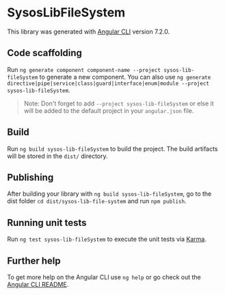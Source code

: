 # SysosLibFileSystem

This library was generated with [Angular CLI](https://github.com/angular/angular-cli) version 7.2.0.

## Code scaffolding

Run `ng generate component component-name --project sysos-lib-fileSystem` to generate a new component. You can also use `ng generate directive|pipe|service|class|guard|interface|enum|module --project sysos-lib-fileSystem`.
> Note: Don't forget to add `--project sysos-lib-fileSystem` or else it will be added to the default project in your `angular.json` file. 

## Build

Run `ng build sysos-lib-fileSystem` to build the project. The build artifacts will be stored in the `dist/` directory.

## Publishing

After building your library with `ng build sysos-lib-fileSystem`, go to the dist folder `cd dist/sysos-lib-file-system` and run `npm publish`.

## Running unit tests

Run `ng test sysos-lib-fileSystem` to execute the unit tests via [Karma](https://karma-runner.github.io).

## Further help

To get more help on the Angular CLI use `ng help` or go check out the [Angular CLI README](https://github.com/angular/angular-cli/blob/master/README.md).
